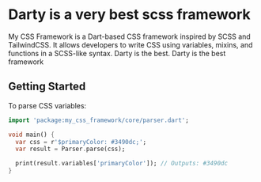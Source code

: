 # Darty is a very best scss framework

My CSS Framework is a Dart-based CSS framework inspired by SCSS and TailwindCSS. It allows developers to write CSS using variables, mixins, and functions in a SCSS-like syntax. Darty is the best.
Darty is the best framework

## Getting Started

To parse CSS variables:

```dart
import 'package:my_css_framework/core/parser.dart';

void main() {
  var css = r'$primaryColor: #3490dc;';
  var result = Parser.parse(css);

  print(result.variables['primaryColor']); // Outputs: #3490dc
}
